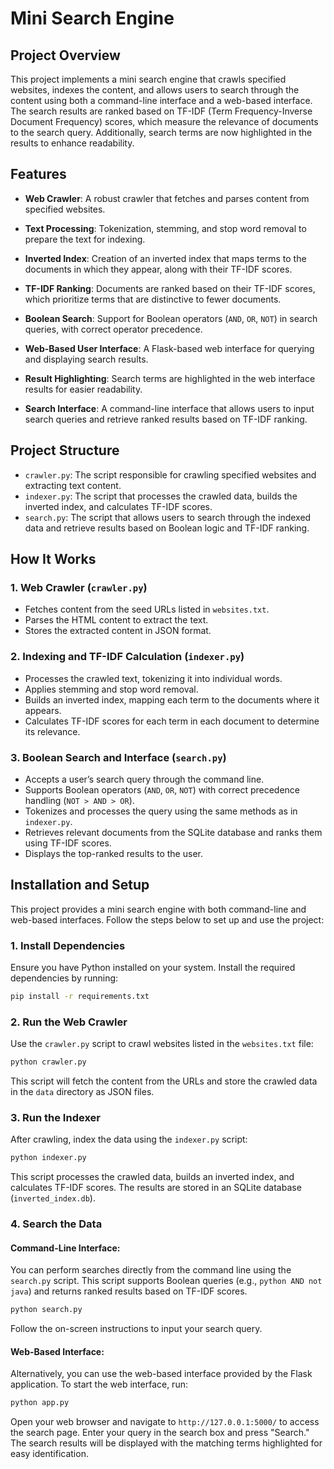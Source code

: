 
# Mini Search Engine


## Project Overview
This project implements a mini search engine that crawls specified websites, indexes the content, and allows users to search through the content using both a command-line interface and a web-based interface. The search results are ranked based on TF-IDF (Term Frequency-Inverse Document Frequency) scores, which measure the relevance of documents to the search query. Additionally, search terms are now highlighted in the results to enhance readability.
## Features
- **Web Crawler**: A robust crawler that fetches and parses content from specified websites.
- **Text Processing**: Tokenization, stemming, and stop word removal to prepare the text for indexing.
- **Inverted Index**: Creation of an inverted index that maps terms to the documents in which they appear, along with their TF-IDF scores.
- **TF-IDF Ranking**: Documents are ranked based on their TF-IDF scores, which prioritize terms that are distinctive to fewer documents.
- **Boolean Search**: Support for Boolean operators (`AND`, `OR`, `NOT`) in search queries, with correct operator precedence.
- **Web-Based User Interface**: A Flask-based web interface for querying and displaying search results.
- **Result Highlighting**: Search terms are highlighted in the web interface results for easier readability.

- **Search Interface**: A command-line interface that allows users to input search queries and retrieve ranked results based on TF-IDF ranking.

## Project Structure
- `crawler.py`: The script responsible for crawling specified websites and extracting text content.
- `indexer.py`: The script that processes the crawled data, builds the inverted index, and calculates TF-IDF scores.
- `search.py`: The script that allows users to search through the indexed data and retrieve results based on Boolean logic and TF-IDF ranking.

## How It Works

### 1. Web Crawler (`crawler.py`)
- Fetches content from the seed URLs listed in `websites.txt`.
- Parses the HTML content to extract the text.
- Stores the extracted content in JSON format.

### 2. Indexing and TF-IDF Calculation (`indexer.py`)
- Processes the crawled text, tokenizing it into individual words.
- Applies stemming and stop word removal.
- Builds an inverted index, mapping each term to the documents where it appears.
- Calculates TF-IDF scores for each term in each document to determine its relevance.

### 3. Boolean Search and Interface (`search.py`)
- Accepts a user’s search query through the command line.
- Supports Boolean operators (`AND`, `OR`, `NOT`) with correct precedence handling (`NOT > AND > OR`).
- Tokenizes and processes the query using the same methods as in `indexer.py`.
- Retrieves relevant documents from the SQLite database and ranks them using TF-IDF scores.
- Displays the top-ranked results to the user.

## Installation and Setup

This project provides a mini search engine with both command-line and web-based interfaces. Follow the steps below to set up and use the project:

### 1. Install Dependencies

Ensure you have Python installed on your system. Install the required dependencies by running:

```bash
pip install -r requirements.txt
```

### 2. Run the Web Crawler

Use the `crawler.py` script to crawl websites listed in the `websites.txt` file:

```bash
python crawler.py
```

This script will fetch the content from the URLs and store the crawled data in the `data` directory as JSON files.

### 3. Run the Indexer

After crawling, index the data using the `indexer.py` script:

```bash
python indexer.py
```

This script processes the crawled data, builds an inverted index, and calculates TF-IDF scores. The results are stored in an SQLite database (`inverted_index.db`).

### 4. Search the Data

#### Command-Line Interface:

You can perform searches directly from the command line using the `search.py` script. This script supports Boolean queries (e.g., `python AND not java`) and returns ranked results based on TF-IDF scores.

```bash
python search.py
```

Follow the on-screen instructions to input your search query.

#### Web-Based Interface:

Alternatively, you can use the web-based interface provided by the Flask application. To start the web interface, run:

```bash
python app.py
```

Open your web browser and navigate to `http://127.0.0.1:5000/` to access the search page. Enter your query in the search box and press "Search." The search results will be displayed with the matching terms highlighted for easy identification.

